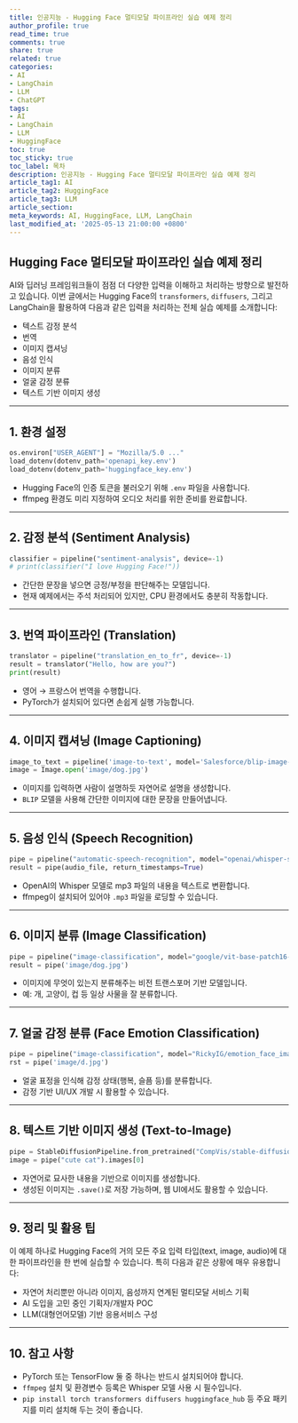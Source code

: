 ```yaml
---
title: 인공지능 - Hugging Face 멀티모달 파이프라인 실습 예제 정리
author_profile: true
read_time: true
comments: true
share: true
related: true
categories:
- AI
- LangChain
- LLM
- ChatGPT
tags:
- AI
- LangChain
- LLM
- HuggingFace
toc: true
toc_sticky: true
toc_label: 목차
description: 인공지능 - Hugging Face 멀티모달 파이프라인 실습 예제 정리
article_tag1: AI
article_tag2: HuggingFace
article_tag3: LLM
article_section: 
meta_keywords: AI, HuggingFace, LLM, LangChain
last_modified_at: '2025-05-13 21:00:00 +0800'
---
```



## Hugging Face 멀티모달 파이프라인 실습 예제 정리

AI와 딥러닝 프레임워크들이 점점 더 다양한 입력을 이해하고 처리하는 방향으로 발전하고 있습니다. 이번 글에서는 Hugging Face의 `transformers`, `diffusers`, 그리고 LangChain을 활용하여 다음과 같은 입력을 처리하는 전체 실습 예제를 소개합니다:

* 텍스트 감정 분석
* 번역
* 이미지 캡셔닝
* 음성 인식
* 이미지 분류
* 얼굴 감정 분류
* 텍스트 기반 이미지 생성

---

## 1. 환경 설정

```python
os.environ["USER_AGENT"] = "Mozilla/5.0 ..."
load_dotenv(dotenv_path='openapi_key.env')
load_dotenv(dotenv_path='huggingface_key.env')
```

* Hugging Face의 인증 토큰을 불러오기 위해 `.env` 파일을 사용합니다.
* ffmpeg 환경도 미리 지정하여 오디오 처리를 위한 준비를 완료합니다.

---

## 2. 감정 분석 (Sentiment Analysis)

```python
classifier = pipeline("sentiment-analysis", device=-1)
# print(classifier("I love Hugging Face!"))
```

* 간단한 문장을 넣으면 긍정/부정을 판단해주는 모델입니다.
* 현재 예제에서는 주석 처리되어 있지만, CPU 환경에서도 충분히 작동합니다.

---

## 3. 번역 파이프라인 (Translation)

```python
translator = pipeline("translation_en_to_fr", device=-1)
result = translator("Hello, how are you?")
print(result)
```

* 영어 → 프랑스어 번역을 수행합니다.
* PyTorch가 설치되어 있다면 손쉽게 실행 가능합니다.

---

## 4. 이미지 캡셔닝 (Image Captioning)

```python
image_to_text = pipeline('image-to-text', model='Salesforce/blip-image-captioning-base')
image = Image.open('image/dog.jpg')
```

* 이미지를 입력하면 사람이 설명하듯 자연어로 설명을 생성합니다.
* `BLIP` 모델을 사용해 간단한 이미지에 대한 문장을 만들어냅니다.

---

## 5. 음성 인식 (Speech Recognition)

```python
pipe = pipeline("automatic-speech-recognition", model="openai/whisper-small")
result = pipe(audio_file, return_timestamps=True)
```

* OpenAI의 Whisper 모델로 mp3 파일의 내용을 텍스트로 변환합니다.
* ffmpeg이 설치되어 있어야 `.mp3` 파일을 로딩할 수 있습니다.

---

## 6. 이미지 분류 (Image Classification)

```python
pipe = pipeline("image-classification", model="google/vit-base-patch16-224")
result = pipe('image/dog.jpg')
```

* 이미지에 무엇이 있는지 분류해주는 비전 트랜스포머 기반 모델입니다.
* 예: 개, 고양이, 컵 등 일상 사물을 잘 분류합니다.

---

## 7. 얼굴 감정 분류 (Face Emotion Classification)

```python
pipe = pipeline("image-classification", model="RickyIG/emotion_face_image_classification_v3")
rst = pipe('image/d.jpg')
```

* 얼굴 표정을 인식해 감정 상태(행복, 슬픔 등)를 분류합니다.
* 감정 기반 UI/UX 개발 시 활용할 수 있습니다.

---

## 8. 텍스트 기반 이미지 생성 (Text-to-Image)

```python
pipe = StableDiffusionPipeline.from_pretrained("CompVis/stable-diffusion-v1-4")
image = pipe("cute cat").images[0]
```

* 자연어로 묘사한 내용을 기반으로 이미지를 생성합니다.
* 생성된 이미지는 `.save()`로 저장 가능하며, 웹 UI에서도 활용할 수 있습니다.

---

## 9. 정리 및 활용 팁

이 예제 하나로 Hugging Face의 거의 모든 주요 입력 타입(text, image, audio)에 대한 파이프라인을 한 번에 실습할 수 있습니다. 특히 다음과 같은 상황에 매우 유용합니다:

* 자연어 처리뿐만 아니라 이미지, 음성까지 연계된 멀티모달 서비스 기획
* AI 도입을 고민 중인 기획자/개발자 POC
* LLM(대형언어모델) 기반 응용서비스 구성

---

## 10. 참고 사항

* PyTorch 또는 TensorFlow 둘 중 하나는 반드시 설치되어야 합니다.
* `ffmpeg` 설치 및 환경변수 등록은 Whisper 모델 사용 시 필수입니다.
* `pip install torch transformers diffusers huggingface_hub` 등 주요 패키지를 미리 설치해 두는 것이 좋습니다.
